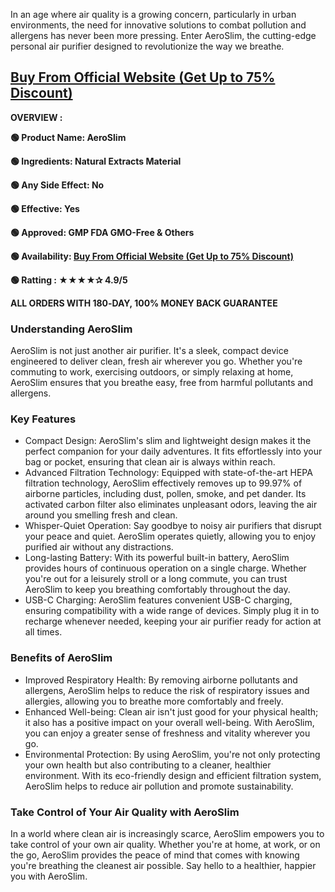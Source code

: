 <span style="font-weight: 400;">In an age where air quality is a growing concern, particularly in urban environments, the need for innovative solutions to combat pollution and allergens has never been more pressing. Enter AeroSlim, the cutting-edge personal air purifier designed to revolutionize the way we breathe.</span>
<h2><a href="https://t.ly/WR09D"><b>Buy From Official Website (Get Up to 75% Discount)</b></a></h2>
<b>OVERVIEW :</b>

<b>🟢 Product Name: AeroSlim</b>

<b>🟢 Ingredients: Natural Extracts Material</b>

<b>🟢 Any Side Effect: No</b>

<b>🟢 Effective: Yes</b>

<b>🟢 Approved: GMP FDA GMO-Free &amp; Others</b>

<b>🟢 Availability: </b><a href="https://t.ly/WR09D"><b>Buy From Official Website (Get Up to 75% Discount)</b></a>

<b>🟢 Ratting : ★★★★✰ 4.9/5</b>

<b>ALL ORDERS WITH 180‑DAY, 100% MONEY BACK GUARANTEE</b>
<h3><b>Understanding AeroSlim</b></h3>
<span style="font-weight: 400;">AeroSlim is not just another air purifier. It's a sleek, compact device engineered to deliver clean, fresh air wherever you go. Whether you're commuting to work, exercising outdoors, or simply relaxing at home, AeroSlim ensures that you breathe easy, free from harmful pollutants and allergens.</span>
<h3><b>Key Features</b></h3>
<ul>
 	<li style="font-weight: 400;" aria-level="1"><span style="font-weight: 400;">Compact Design: AeroSlim's slim and lightweight design makes it the perfect companion for your daily adventures. It fits effortlessly into your bag or pocket, ensuring that clean air is always within reach.</span></li>
 	<li style="font-weight: 400;" aria-level="1"><span style="font-weight: 400;">Advanced Filtration Technology: Equipped with state-of-the-art HEPA filtration technology, AeroSlim effectively removes up to 99.97% of airborne particles, including dust, pollen, smoke, and pet dander. Its activated carbon filter also eliminates unpleasant odors, leaving the air around you smelling fresh and clean.</span></li>
 	<li style="font-weight: 400;" aria-level="1"><span style="font-weight: 400;">Whisper-Quiet Operation: Say goodbye to noisy air purifiers that disrupt your peace and quiet. AeroSlim operates quietly, allowing you to enjoy purified air without any distractions.</span></li>
 	<li style="font-weight: 400;" aria-level="1"><span style="font-weight: 400;">Long-lasting Battery: With its powerful built-in battery, AeroSlim provides hours of continuous operation on a single charge. Whether you're out for a leisurely stroll or a long commute, you can trust AeroSlim to keep you breathing comfortably throughout the day.</span></li>
 	<li style="font-weight: 400;" aria-level="1"><span style="font-weight: 400;">USB-C Charging: AeroSlim features convenient USB-C charging, ensuring compatibility with a wide range of devices. Simply plug it in to recharge whenever needed, keeping your air purifier ready for action at all times.</span></li>
</ul>
<h3><b>Benefits of AeroSlim</b></h3>
<ul>
 	<li style="font-weight: 400;" aria-level="1"><span style="font-weight: 400;">Improved Respiratory Health: By removing airborne pollutants and allergens, AeroSlim helps to reduce the risk of respiratory issues and allergies, allowing you to breathe more comfortably and freely.</span></li>
 	<li style="font-weight: 400;" aria-level="1"><span style="font-weight: 400;">Enhanced Well-being: Clean air isn't just good for your physical health; it also has a positive impact on your overall well-being. With AeroSlim, you can enjoy a greater sense of freshness and vitality wherever you go.</span></li>
 	<li style="font-weight: 400;" aria-level="1"><span style="font-weight: 400;">Environmental Protection: By using AeroSlim, you're not only protecting your own health but also contributing to a cleaner, healthier environment. With its eco-friendly design and efficient filtration system, AeroSlim helps to reduce air pollution and promote sustainability.</span></li>
</ul>
<h3><b>Take Control of Your Air Quality with AeroSlim</b></h3>
<span style="font-weight: 400;">In a world where clean air is increasingly scarce, AeroSlim empowers you to take control of your own air quality. Whether you're at home, at work, or on the go, AeroSlim provides the peace of mind that comes with knowing you're breathing the cleanest air possible. Say hello to a healthier, happier you with AeroSlim.</span>

&nbsp;
